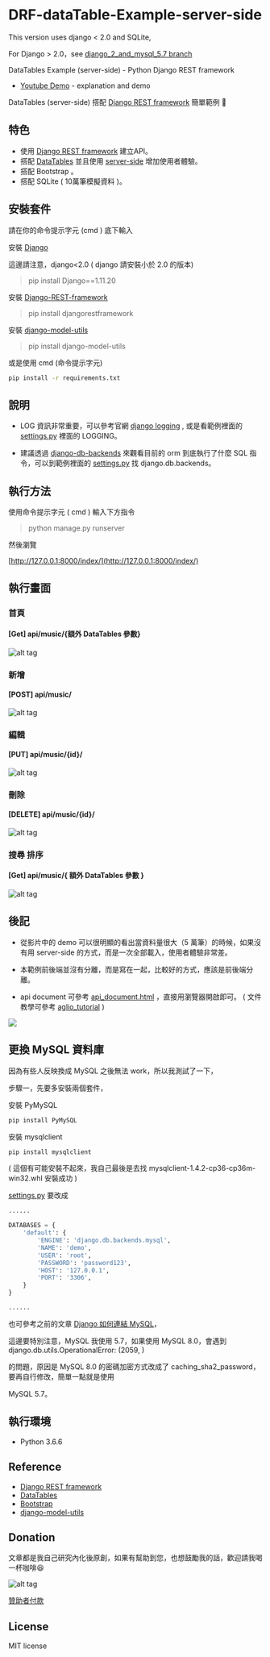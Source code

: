 # DRF-dataTable-Example-server-side

This version uses django < 2.0 and SQLite,

For Django > 2.0，see [django_2_and_mysql_5.7 branch](https://github.com/twtrubiks/DRF-dataTable-Example-server-side/tree/django_2_and_mysql_5.7)

DataTables Example (server-side) - Python Django REST framework

* [Youtube Demo](https://youtu.be/E0Pf5Ci-vGw) - explanation and demo 

DataTables (server-side) 搭配 [Django REST framework](http://www.django-rest-framework.org/) 簡單範例 📝

## 特色

* 使用 [Django REST framework](http://www.django-rest-framework.org/) 建立API。
* 搭配 [DataTables]( https://datatables.net/ ) 並且使用 [server-side]( https://datatables.net/manual/server-side ) 增加使用者體驗。
* 搭配 Bootstrap 。
* 搭配 SQLite ( 10萬筆模擬資料 )。

## 安裝套件

請在你的命令提示字元 (cmd ) 底下輸入

安裝 [Django](https://github.com/django/django)

這邊請注意，django<2.0 ( django 請安裝小於 2.0 的版本)

>pip install Django==1.11.20

安裝 [Django-REST-framework](http://www.django-rest-framework.org/)
>pip install djangorestframework

安裝 [django-model-utils](https://django-model-utils.readthedocs.io/en/latest/index.html)
>pip install django-model-utils

或是使用 cmd (命令提示字元)

```cmd
pip install -r requirements.txt
```

## 說明

* LOG 資訊非常重要，可以參考官網 [django logging](https://docs.djangoproject.com/en/1.11/topics/logging/) , 或是看範例裡面的  [settings.py](https://github.com/twtrubiks/DRF-dataTable-Example-server-side/blob/master/drf_table_ex/settings.py) 裡面的 LOGGING。

* 建議透過 [django-db-backends](https://docs.djangoproject.com/en/1.11/topics/logging/#django-db-backends) 來觀看目前的 orm 到底執行了什麼 SQL 指令，可以到範例裡面的 [settings.py](https://github.com/twtrubiks/DRF-dataTable-Example-server-side/blob/master/drf_table_ex/settings.py) 找 django.db.backends。

## 執行方法

使用命令提示字元 ( cmd ) 輸入下方指令

> python manage.py runserver

然後瀏覽

[http://127.0.0.1:8000/index/](http://127.0.0.1:8000/index/)

## 執行畫面

### 首頁

#### [Get] api/music/{額外 DataTables 參數}

![alt tag](http://i.imgur.com/PaYzAU4.jpg)

### 新增

#### [POST] api/music/

![alt tag](http://i.imgur.com/fwOxMwr.jpg)

### 編輯

#### [PUT] api/music/{id}/

![alt tag](http://i.imgur.com/3MOF4ud.jpg)

### 刪除

#### [DELETE] api/music/{id}/

![alt tag](http://i.imgur.com/s48Tl6S.jpg)

### 搜尋  排序

#### [Get] api/music/{ 額外 DataTables 參數 }

![alt tag](http://i.imgur.com/Ndvm3bu.jpg)

## 後記

* 從影片中的 demo 可以很明顯的看出當資料量很大（5 萬筆）的時候，如果沒有用 server-side 的方式，而是一次全部載入，使用者體驗非常差。

* 本範例前後端並沒有分離，而是寫在一起，比較好的方式，應該是前後端分離。

* api document 可參考 [api_document.html](https://github.com/twtrubiks/DRF-dataTable-Example-server-side/blob/master/api_document.html) ，直接用瀏覽器開啟即可。 ( 文件教學可參考  [aglio_tutorial](https://github.com/twtrubiks/aglio_tutorial) )

![](http://i.imgur.com/xOe8qsD.png)

## 更換 MySQL 資料庫

因為有些人反映換成 MySQL 之後無法 work，所以我測試了一下，

步驟一，先要多安裝兩個套件，

安裝 PyMySQL

```cmd
pip install PyMySQL
```

安裝 mysqlclient

```cmd
pip install mysqlclient
```

( 這個有可能安裝不起來，我自己最後是去找 mysqlclient-1.4.2-cp36-cp36m-win32.whl 安裝成功 )

[settings.py](https://github.com/twtrubiks/DRF-dataTable-Example-server-side/blob/master/drf_table_ex/settings.py#L84) 要改成

```python
......

DATABASES = {
    'default': {
        'ENGINE': 'django.db.backends.mysql',
        'NAME': 'demo',
        'USER': 'root',
        'PASSWORD': 'password123',
        'HOST': '127.0.0.1',
        'PORT': '3306',
    }
}

......
```

也可參考之前的文章 [Django 如何連結 MySQL](https://github.com/twtrubiks/django-transactions-tutorial#django-%E5%A6%82%E4%BD%95%E9%80%A3%E7%B5%90-mysql)，

這邊要特別注意，MySQL 我使用 5.7，如果使用 MySQL 8.0，會遇到 django.db.utils.OperationalError: (2059, )

的問題，原因是 MySQL 8.0 的密碼加密方式改成了 caching_sha2_password，要再自行修改，簡單一點就是使用

MySQL 5.7。

## 執行環境

* Python 3.6.6

## Reference

* [Django REST framework](http://www.django-rest-framework.org/)
* [DataTables]( https://datatables.net/ )
* [Bootstrap]( http://getbootstrap.com/ )
* [django-model-utils](https://django-model-utils.readthedocs.io/en/latest/index.html)

## Donation

文章都是我自己研究內化後原創，如果有幫助到您，也想鼓勵我的話，歡迎請我喝一杯咖啡:laughing:

![alt tag](https://i.imgur.com/LRct9xa.png)

[贊助者付款](https://payment.opay.tw/Broadcaster/Donate/9E47FDEF85ABE383A0F5FC6A218606F8)

## License

MIT license
